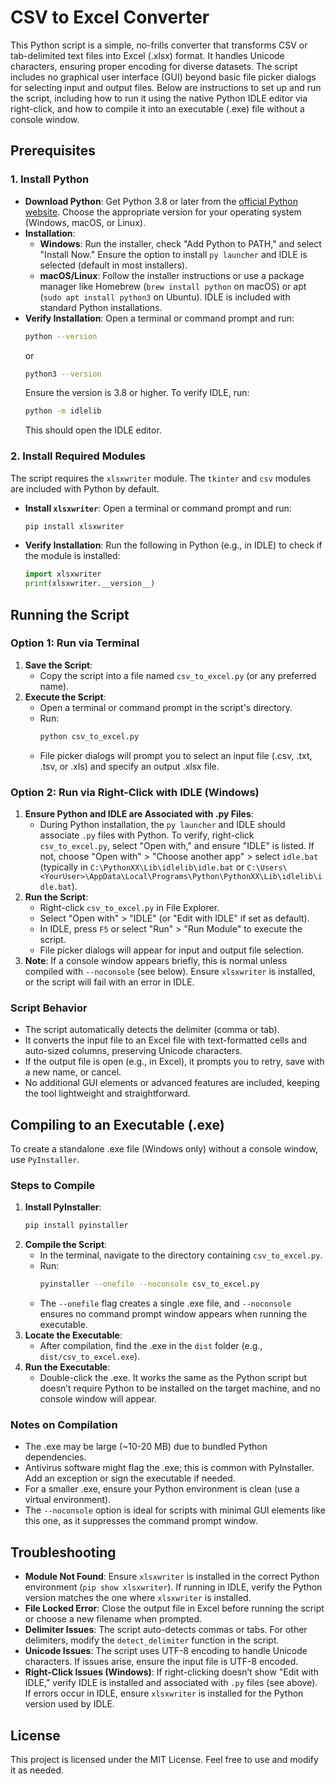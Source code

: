 # CSV to Excel Converter

This Python script is a simple, no-frills converter that transforms CSV or tab-delimited text files into Excel (.xlsx) format. It handles Unicode characters, ensuring proper encoding for diverse datasets. The script includes no graphical user interface (GUI) beyond basic file picker dialogs for selecting input and output files. Below are instructions to set up and run the script, including how to run it using the native Python IDLE editor via right-click, and how to compile it into an executable (.exe) file without a console window.

## Prerequisites

### 1. Install Python
- **Download Python**: Get Python 3.8 or later from the [official Python website](https://www.python.org/downloads/). Choose the appropriate version for your operating system (Windows, macOS, or Linux).
- **Installation**:
  - **Windows**: Run the installer, check "Add Python to PATH," and select "Install Now." Ensure the option to install `py launcher` and IDLE is selected (default in most installers).
  - **macOS/Linux**: Follow the installer instructions or use a package manager like Homebrew (`brew install python` on macOS) or apt (`sudo apt install python3` on Ubuntu). IDLE is included with standard Python installations.
- **Verify Installation**: Open a terminal or command prompt and run:
  ```bash
  python --version
  ```
  or
  ```bash
  python3 --version
  ```
  Ensure the version is 3.8 or higher. To verify IDLE, run:
  ```bash
  python -m idlelib
  ```
  This should open the IDLE editor.

### 2. Install Required Modules
The script requires the `xlsxwriter` module. The `tkinter` and `csv` modules are included with Python by default.

- **Install `xlsxwriter`**:
  Open a terminal or command prompt and run:
  ```bash
  pip install xlsxwriter
  ```
- **Verify Installation**:
  Run the following in Python (e.g., in IDLE) to check if the module is installed:
  ```python
  import xlsxwriter
  print(xlsxwriter.__version__)
  ```

## Running the Script

### Option 1: Run via Terminal
1. **Save the Script**:
   - Copy the script into a file named `csv_to_excel.py` (or any preferred name).
2. **Execute the Script**:
   - Open a terminal or command prompt in the script's directory.
   - Run:
     ```bash
     python csv_to_excel.py
     ```
   - File picker dialogs will prompt you to select an input file (.csv, .txt, .tsv, or .xls) and specify an output .xlsx file.

### Option 2: Run via Right-Click with IDLE (Windows)
1. **Ensure Python and IDLE are Associated with .py Files**:
   - During Python installation, the `py launcher` and IDLE should associate `.py` files with Python. To verify, right-click `csv_to_excel.py`, select "Open with," and ensure "IDLE" is listed. If not, choose "Open with" > "Choose another app" > select `idle.bat` (typically in `C:\PythonXX\Lib\idlelib\idle.bat` or `C:\Users\<YourUser>\AppData\Local\Programs\Python\PythonXX\Lib\idlelib\idle.bat`).
2. **Run the Script**:
   - Right-click `csv_to_excel.py` in File Explorer.
   - Select "Open with" > "IDLE" (or "Edit with IDLE" if set as default).
   - In IDLE, press `F5` or select "Run" > "Run Module" to execute the script.
   - File picker dialogs will appear for input and output file selection.
3. **Note**: If a console window appears briefly, this is normal unless compiled with `--noconsole` (see below). Ensure `xlsxwriter` is installed, or the script will fail with an error in IDLE.

### Script Behavior
- The script automatically detects the delimiter (comma or tab).
- It converts the input file to an Excel file with text-formatted cells and auto-sized columns, preserving Unicode characters.
- If the output file is open (e.g., in Excel), it prompts you to retry, save with a new name, or cancel.
- No additional GUI elements or advanced features are included, keeping the tool lightweight and straightforward.

## Compiling to an Executable (.exe)
To create a standalone .exe file (Windows only) without a console window, use `PyInstaller`.

### Steps to Compile
1. **Install PyInstaller**:
   ```bash
   pip install pyinstaller
   ```
2. **Compile the Script**:
   - In the terminal, navigate to the directory containing `csv_to_excel.py`.
   - Run:
     ```bash
     pyinstaller --onefile --noconsole csv_to_excel.py
     ```
   - The `--onefile` flag creates a single .exe file, and `--noconsole` ensures no command prompt window appears when running the executable.
3. **Locate the Executable**:
   - After compilation, find the .exe in the `dist` folder (e.g., `dist/csv_to_excel.exe`).
4. **Run the Executable**:
   - Double-click the .exe. It works the same as the Python script but doesn’t require Python to be installed on the target machine, and no console window will appear.

### Notes on Compilation
- The .exe may be large (~10-20 MB) due to bundled Python dependencies.
- Antivirus software might flag the .exe; this is common with PyInstaller. Add an exception or sign the executable if needed.
- For a smaller .exe, ensure your Python environment is clean (use a virtual environment).
- The `--noconsole` option is ideal for scripts with minimal GUI elements like this one, as it suppresses the command prompt window.

## Troubleshooting
- **Module Not Found**: Ensure `xlsxwriter` is installed in the correct Python environment (`pip show xlsxwriter`). If running in IDLE, verify the Python version matches the one where `xlsxwriter` is installed.
- **File Locked Error**: Close the output file in Excel before running the script or choose a new filename when prompted.
- **Delimiter Issues**: The script auto-detects commas or tabs. For other delimiters, modify the `detect_delimiter` function in the script.
- **Unicode Issues**: The script uses UTF-8 encoding to handle Unicode characters. If issues arise, ensure the input file is UTF-8 encoded.
- **Right-Click Issues (Windows)**: If right-clicking doesn’t show "Edit with IDLE," verify IDLE is installed and associated with `.py` files (see above). If errors occur in IDLE, ensure `xlsxwriter` is installed for the Python version used by IDLE.

## License
This project is licensed under the MIT License. Feel free to use and modify it as needed.
